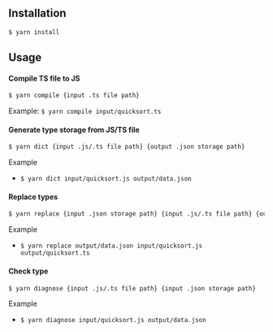 ## Installation
```bash
$ yarn install
```

## Usage
#### Compile TS file to JS
```bash
$ yarn compile {input .ts file path}
```
Example: `$ yarn compile input/quicksort.ts`

#### Generate type storage from JS/TS file
```bash
$ yarn dict {input .js/.ts file path} {output .json storage path}
```
Example
- `$ yarn dict input/quicksort.js output/data.json`

#### Replace types
```bash
$ yarn replace {input .json storage path} {input .js/.ts file path} {output .ts file path}
```
Example
- `$ yarn replace output/data.json input/quicksort.js output/quicksort.ts`

#### Check type
```bash
$ yarn diagnose {input .js/.ts file path} {input .json storage path}
```
Example
- `$ yarn diagnose input/quicksort.js output/data.json`
